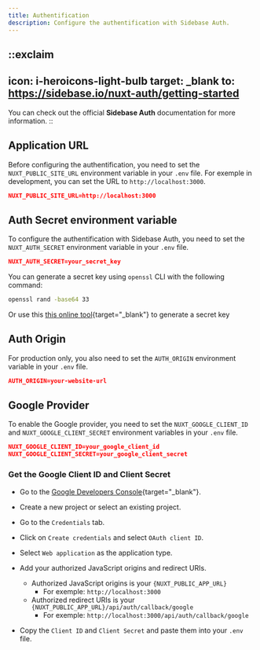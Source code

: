 ```yaml
---
title: Authentification
description: Configure the authentification with Sidebase Auth.
---
```


::exclaim
---
icon: i-heroicons-light-bulb
target: _blank
to: https://sidebase.io/nuxt-auth/getting-started
---
You can check out the official **Sidebase Auth** documentation for more information.
::

## Application URL

Before configuring the authentification, you need to set the `NUXT_PUBLIC_SITE_URL` environment variable in your `.env` file.
For exemple in development, you can set the URL to `http://localhost:3000`.

```json [.env]
NUXT_PUBLIC_SITE_URL=http://localhost:3000
```

## Auth Secret environment variable

To configure the authentification with Sidebase Auth, you need to set the `NUXT_AUTH_SECRET` environment variable in your `.env` file.

```json [.env]
NUXT_AUTH_SECRET=your_secret_key
```

You can generate a secret key using `openssl` CLI with the following command:

```bash [Terminal]
openssl rand -base64 33
```

Or use this [this online tool](https://generate-secret.vercel.app/32){target="_blank"} to generate a secret key


## Auth Origin

For production only, you also need to set the `AUTH_ORIGIN` environment variable in your `.env` file.

```json [.env]
AUTH_ORIGIN=your-website-url
```

## Google Provider

To enable the Google provider, you need to set the `NUXT_GOOGLE_CLIENT_ID` and `NUXT_GOOGLE_CLIENT_SECRET` environment variables in your `.env` file.

```json [.env]
NUXT_GOOGLE_CLIENT_ID=your_google_client_id
NUXT_GOOGLE_CLIENT_SECRET=your_google_client_secret
```

### Get the Google Client ID and Client Secret

- Go to the [Google Developers Console](https://console.developers.google.com/){target="_blank"}.
- Create a new project or select an existing project.
- Go to the `Credentials` tab.
- Click on `Create credentials` and select `OAuth client ID`.
- Select `Web application` as the application type.
- Add your authorized JavaScript origins and redirect URIs.

    - Authorized JavaScript origins is your `{NUXT_PUBLIC_APP_URL}` 
      - For exemple: `http://localhost:3000`
    - Authorized redirect URIs is your `{NUXT_PUBLIC_APP_URL}/api/auth/callback/google`
      - For exemple: `http://localhost:3000/api/auth/callback/google`

- Copy the `Client ID` and `Client Secret` and paste them into your `.env` file.
